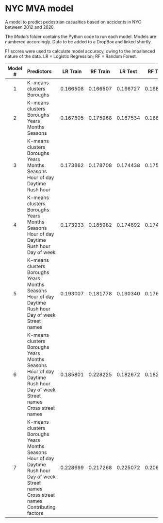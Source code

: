 # NYC MVA model

A model to predict pedestrian casualties based on accidents in NYC between 2012 and 2020.

The _Models_ folder contains the Python code to run each model. Models are numbered accordingly. Data to be added to a DropBox and linked shortly.

F1 scores were used to calculate model accuracy, owing to the imbalanced nature of the data. LR = Logistic Regression; RF = Random Forest.

| Model # | Predictors | LR Train | RF Train | LR Test | RF Test |
| :---: | :--- | :---: | :---: | :---: | :---: |
| 1 | K-means clusters <br/> Boroughs | 0.166508 | 0.166507 | 0.166727 | 0.168079 |
| 2 | K-means clusters <br/> Boroughs <br/> Years <br/> Months <br/> Seasons | 0.167805 | 0.175968 | 0.167534 | 0.168375 |
| 3 | K-means clusters <br/> Boroughs <br/> Years <br/> Months <br/> Seasons <br/> Hour of day <br/> Daytime <br/> Rush hour | 0.173862 | 0.178708 | 0.174438 | 0.175753 | 
| 4 | K-means clusters <br/> Boroughs <br/> Years <br/> Months <br/> Seasons <br/> Hour of day <br/> Daytime <br/> Rush hour <br/> Day of week | 0.173933 |0.185982 | 0.174892 | 0.174815 |
| 5 | K-means clusters <br/> Boroughs <br/> Years <br/> Months <br/> Seasons <br/> Hour of day <br/> Daytime <br/> Rush hour <br/> Day of week <br/> Street names | 0.193007 | 0.181778 | 0.190340 | 0.176477 |
| 6 | K-means clusters <br/> Boroughs <br/> Years <br/> Months <br/> Seasons <br/> Hour of day <br/> Daytime <br/> Rush hour <br/> Day of week <br/> Street names <br/> Cross street names | 0.185801 | 0.228225 | 0.182672 | 0.182068 | 
| 7 | K-means clusters <br/> Boroughs <br/> Years <br/> Months <br/> Seasons <br/> Hour of day <br/> Daytime <br/> Rush hour <br/> Day of week <br/> Street names <br/> Cross street names <br/> Contributing factors | 0.228699 | 0.217268 | 0.225072 | 0.206266 |